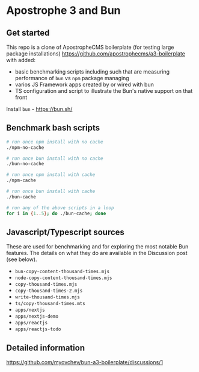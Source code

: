 # Apostrophe 3 and Bun

## Get started

This repo is a clone of ApostropheCMS boilerplate (for testing large package installations) https://github.com/apostrophecms/a3-boilerplate with added:

- basic benchmarking scripts including such that are measuring performance of `bun` vs `npm` package managing
- varios JS Framework apps created by or wired with bun
- TS configuration and script to illustrate the Bun's native support on that front

Install `bun` - https://bun.sh/

## Benchmark bash scripts

```bash
# run once npm install with no cache
./npm-no-cache

# run once bun install with no cache
./bun-no-cache

# run once npm install with cache
./npm-cache

# run once bun install with cache
./bun-cache

# run any of the above scripts in a loop
for i in {1..5}; do ./bun-cache; done
```

## Javascript/Typescript sources

These are used for benchmarking and for exploring the most notable Bun features. The details on what they do are available in the Discussion post (see below).

- `bun-copy-content-thousand-times.mjs`
- `node-copy-content-thousand-times.mjs`
- `copy-thousand-times.mjs`
- `copy-thousand-times-2.mjs`
- `write-thousand-times.mjs`
- `ts/copy-thousand-times.mts`
- `apps/nextjs`
- `apps/nextjs-demo`
- `apps/reactjs`
- `apps/reactjs-todo`

## Detailed information

https://github.com/myovchev/bun-a3-boilerplate/discussions/1
